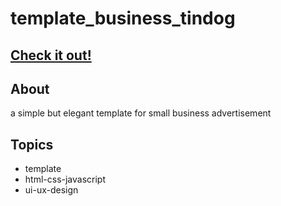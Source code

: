 # template_business_tindog
 
## <a href="https://jackyhuynh.github.io/template_business_tindog/">Check it out!</a>

## About
a simple but elegant template for small business advertisement

## Topics
- template 
- html-css-javascript 
- ui-ux-design
